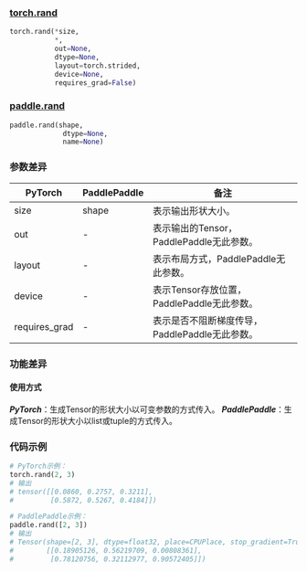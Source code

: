 ### [torch.rand](https://pytorch.org/docs/stable/generated/torch.rand.html?highlight=rand#torch.rand)

```python
torch.rand(*size,
           *,
           out=None,
           dtype=None,
           layout=torch.strided,
           device=None,
           requires_grad=False)
```

### [paddle.rand](https://www.paddlepaddle.org.cn/documentation/docs/zh/api/paddle/rand_cn.html#rand)

```python
paddle.rand(shape,
             dtype=None,
             name=None)
```
### 参数差异
| PyTorch       | PaddlePaddle | 备注                                                   |
| ------------- | ------------ | ------------------------------------------------------ |
| size          | shape        | 表示输出形状大小。                                     |
| out           | -            | 表示输出的Tensor，PaddlePaddle无此参数。               |
| layout        | -            | 表示布局方式，PaddlePaddle无此参数。                   |
| device        | -            | 表示Tensor存放位置，PaddlePaddle无此参数。                   |
| requires_grad | -            | 表示是否不阻断梯度传导，PaddlePaddle无此参数。 |

### 功能差异

#### 使用方式
***PyTorch***：生成Tensor的形状大小以可变参数的方式传入。
***PaddlePaddle***：生成Tensor的形状大小以list或tuple的方式传入。


### 代码示例
``` python
# PyTorch示例：
torch.rand(2, 3)
# 输出
# tensor([[0.0860, 0.2757, 0.3211],
#         [0.5872, 0.5267, 0.4184]])
```

``` python
# PaddlePaddle示例：
paddle.rand([2, 3])
# 输出
# Tensor(shape=[2, 3], dtype=float32, place=CPUPlace, stop_gradient=True,
#        [[0.18905126, 0.56219709, 0.00808361],
#         [0.78120756, 0.32112977, 0.90572405]])
```
